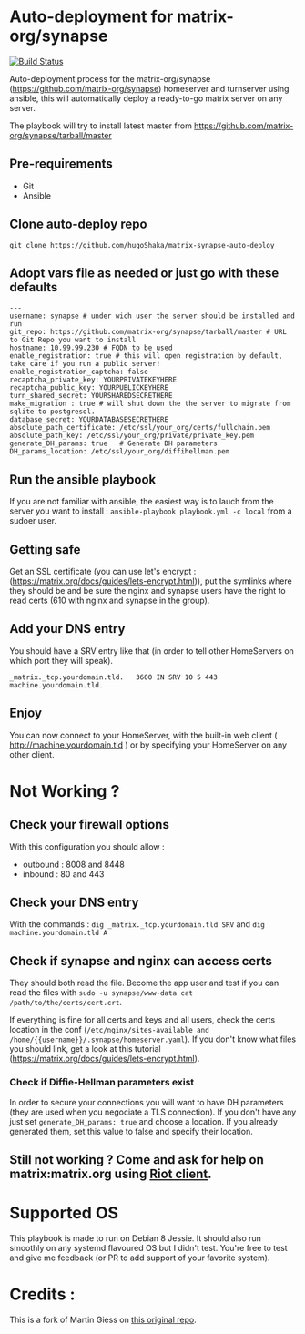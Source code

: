 # Auto-deployment for matrix-org/synapse

[![Build Status](https://travis-ci.org/hugoShaka/matrix-synapse-auto-deploy.svg?branch=master)](https://travis-ci.org/hugoShaka/matrix-synapse-auto-deploy)

Auto-deployment process for the matrix-org/synapse (https://github.com/matrix-org/synapse) homeserver and turnserver using  ansible, this will automatically deploy a ready-to-go matrix server on any server.

The playbook will try to install latest master from https://github.com/matrix-org/synapse/tarball/master

## Pre-requirements
* Git
* Ansible

## Clone auto-deploy repo

    git clone https://github.com/hugoShaka/matrix-synapse-auto-deploy

## Adopt vars file as needed or just go with these defaults

    ---
    username: synapse # under wich user the server should be installed and run
    git_repo: https://github.com/matrix-org/synapse/tarball/master # URL to Git Repo you want to install
    hostname: 10.99.99.230 # FQDN to be used
    enable_registration: true # this will open registration by default, take care if you run a public server!
    enable_registration_captcha: false
    recaptcha_private_key: YOURPRIVATEKEYHERE
    recaptcha_public_key: YOURPUBLICKEYHERE
    turn_shared_secret: YOURSHAREDSECRETHERE
    make_migration : true # will shut down the the server to migrate from sqlite to postgresql.
    database_secret: YOURDATABASESECRETHERE
    absolute_path_certificate: /etc/ssl/your_org/certs/fullchain.pem
    absolute_path_key: /etc/ssl/your_org/private/private_key.pem
    generate_DH_params: true   # Generate DH parameters
    DH_params_location: /etc/ssl/your_org/diffihellman.pem


## Run the ansible playbook

If you are not familiar with ansible, the easiest way is to lauch from the server you want to install : `ansible-playbook playbook.yml -c local` from a sudoer user.


## Getting safe

Get an SSL certificate (you can use let's encrypt : (https://matrix.org/docs/guides/lets-encrypt.html)), put the symlinks where they should be and be sure the nginx and synapse users have the right to read certs (610 with nginx and synapse in the group).

## Add your DNS entry

You should have a SRV entry like that (in order to tell other HomeServers on which port they will speak).

`_matrix._tcp.yourdomain.tld.	3600 IN	SRV 10 5 443 machine.yourdomain.tld.`


## Enjoy

You can now connect to your HomeServer, with the built-in web client ( http://machine.yourdomain.tld ) or by specifying your HomeServer on any other client.

# Not Working ?

## Check your firewall options

With this configuration you should allow :
- outbound : 8008 and 8448
- inbound : 80 and 443

## Check your DNS entry

With the commands :
`dig _matrix._tcp.yourdomain.tld SRV` and `dig machine.yourdomain.tld A`

## Check if synapse and nginx can access certs

They should both read the file. Become the app user and test if you can read the files with `sudo -u synapse/www-data cat /path/to/the/certs/cert.crt`.

If everything is fine for all certs and keys and all users, check the certs location in the conf (`/etc/nginx/sites-available and /home/{{username}}/.synapse/homeserver.yaml`). If you don't know what files you should link, get a look at this tutorial (https://matrix.org/docs/guides/lets-encrypt.html).

### Check if Diffie-Hellman parameters exist

In order to secure your connections you will want to have DH parameters (they are used when you negociate a TLS connection). If you don't have any just set `generate_DH_params: true` and choose a location. If you already generated them, set this value to false and specify their location.

## Still not working ? Come and ask for help on matrix:matrix.org using [Riot client](http://riot.im).

# Supported OS

This playbook is made to run on Debian 8 Jessie. It should also run smoothly on any systemd flavoured OS but I didn't test.
You're free to test and give me feedback (or PR to add support of your favorite system).

# Credits :
This is a fork of Martin Giess on [this original repo](https://github.com/EMnify/matrix-synapse-auto-deploy).
